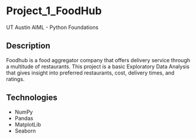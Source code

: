 # Project_1_FoodHub
UT Austin AIML - Python Foundations

## Description
Foodhub is a food aggregator company that offers delivery service through a multitude of restaurants. This project is a basic Exploratory Data Analysis that gives insight into preferred restaurants, cost, delivery times, and ratings. 
## Technologies 
- NumPy
- Pandas
- MatplotLib
- Seaborn 
